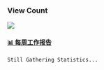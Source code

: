 ### View Count
<p>
  <a href="https://count.getloli.com/"><img src="https://count.getloli.com/get/@asmedeus998?theme=rule34"></a>
</p>

 <!-- waka-box start -->
#### <a href="https://gist.github.com/62b1b49265364e81c24d4e0edc1aabf7" target="_blank">📊 每周工作报告</a>
```text
Still Gathering Statistics...
```
<!-- Powered by https://github.com/journey-ad/waka-box-go . -->
<!-- waka-box end -->



<!--
**Asmedeus998/Asmedeus998** is a ✨ _special_ ✨ repository because its `README.md` (this file) appears on your GitHub profile.

Here are some ideas to get you started:

- 🔭 I’m currently working on ...
- 🌱 I’m currently learning ...
- 👯 I’m looking to collaborate on ...
- 🤔 I’m looking for help with ...
- 💬 Ask me about ...
- 📫 How to reach me: ...
- 😄 Pronouns: ...
- ⚡ Fun fact: ...
-->
